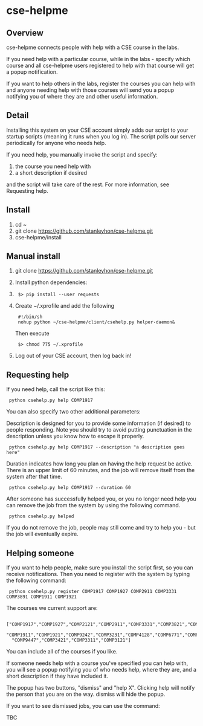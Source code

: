 cse-helpme
==========

## Overview

cse-helpme connects people with help with a CSE course in the labs.

If you need help with a particular course, while in the labs - specify which course
and all cse-helpme users registered to help with that course will get a popup notification.

If you want to help others in the labs, register the courses you can help with
and anyone needing help with those courses will send you a popup notifying you of
where they are and other useful information.

## Detail

Installing this system on your CSE account simply adds our script to your startup
scripts (meaning it runs when you log in). The script polls our server periodically
for anyone who needs help.

If you need help, you manually invoke the script and specify:
1. the course you need help with
2. a short description if desired

and the script will take care of the rest. For more information, see Requesting help.

## Install

1. cd ~
2. git clone https://github.com/stanleyhon/cse-helpme.git
3. cse-helpme/install

## Manual install

1. git clone https://github.com/stanleyhon/cse-helpme.git
2. Install python dependencies:
3. 
        $> pip install --user requests
      
3. Create ~/.xprofile and add the following

        #!/bin/sh
        nohup python ~/cse-helpme/client/csehelp.py helper-daemon&
        
    Then execute

        $> chmod 775 ~/.xprofile

4. Log out of your CSE account, then log back in!

## Requesting help

If you need help, call the script like this:

     python csehelp.py help COMP1917

You can also specify two other additional parameters:
 
Description is designed for you to provide some information (if desired) to people responding.
Note you should try to avoid putting punctuation in the description unless you know how to 
escape it properly.
     
     python csehelp.py help COMP1917 --description "a description goes here"

Duration indicates how long you plan on having the help request be active. There is an upper limit of
60 minutes, and the job will remove itself from the system after that time.
     
     python csehelp.py help COMP1917 --duration 60

After someone has successfully helped you, or you no longer need help you can remove the job
from the system by using the following command.

     python csehelp.py helped

If you do not remove the job, people may still come and try to help you - but the job will eventually
expire.

## Helping someone

If you want to help people, make sure you install the script first, so you can receive
notifications. Then you need to register with the system by typing the following command:

     python csehelp.py register COMP1917 COMP1927 COMP2911 COMP3331 COMP3891 COMP1911 COMP1921

The courses we current support are:

     ["COMP1917","COMP1927","COMP2121","COMP2911","COMP3331","COMP3821","COMP3891",
      "COMP1911","COMP1921","COMP9242","COMP3231","COMP4128","COMP6771","COMP9243",
      "COMP9447","COMP3421","COMP3311","COMP3121"]

You can include all of the courses if you like.

If someone needs help with a course you've specified you can help with, you will see a popup
notifying you of who needs help, where they are, and a short description if they have included it.

The popup has two buttons, "dismiss" and "help X". Clicking help will notify the person that 
you are on the way. dismiss will hide the popup.

If you want to see dismissed jobs, you can use the command:

TBC

